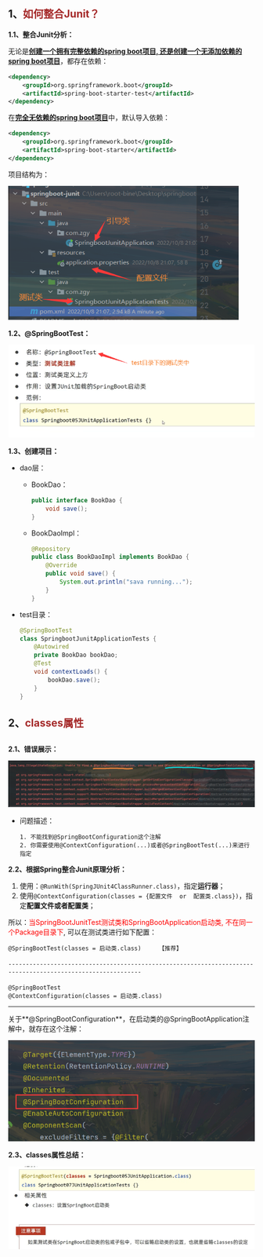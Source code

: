 ## 1、<span style="color:brown">如何整合Junit？</span>

**1.1、整合Junit分析：**

无论是<u>**创建一个拥有完整依赖的spring boot项目, 还是创建一个无添加依赖的spring boot项目**</u>，都存在依赖：

```xml
<dependency>
    <groupId>org.springframework.boot</groupId>
    <artifactId>spring-boot-starter-test</artifactId>
</dependency>
```

在<u>**完全无依赖的spring boot项目**</u>中，默认导入依赖：

```xml
<dependency>
    <groupId>org.springframework.boot</groupId>
    <artifactId>spring-boot-starter</artifactId>
</dependency>
```

项目结构为：

<img src="https://raw.githubusercontent.com/root-bine/image/main/Typora-image/springboot%E6%95%B4%E5%90%88Junit01.png" alt="image-20221008211431250" style="zoom:80%;" />

**1.2、@SpringBootTest：**

<img src="https://raw.githubusercontent.com/root-bine/image/main/Typora-image/SpringBoot%E6%95%B4%E5%90%88Junit02.png" alt="image-20221008215611318" style="zoom:80%;" />

**1.3、创建项目：**

- dao层：

  - BookDao：

    ```java
    public interface BookDao {
        void save();
    }
    ```

  - BookDaoImpl：

    ```java
    @Repository
    public class BookDaoImpl implements BookDao {
        @Override
        public void save() {
            System.out.println("sava running...");
        }
    }
    ```

- test目录：

  ```java
  @SpringBootTest
  class SpringbootJunitApplicationTests {
      @Autowired
      private BookDao bookDao;
      @Test
      void contextLoads() {
          bookDao.save();
      }
  }
  ```



## 2、<span style="color:brown">classes属性</span>

## <!--Junit测试类原属：com.zgy.SpringbootJunitTest，如果将该类移到com下，则无法运行-->

**2.1、错误展示：**

![image-20221008221503772](https://raw.githubusercontent.com/root-bine/image/main/Typora-image/SpringBoot%E6%95%B4%E5%90%88Junit03.png)

- 问题描述：

  ```apl
  1. 不能找到@SpringBootConfiguration这个注解
  2. 你需要使用@ContextConfiguration(...)或者@SpringBootTest(...)来进行指定
  ```

**2.2、根据Spring整合Junit原理分析：**

1. 使用：`@RunWith(SpringJUnit4ClassRunner.class)`，指定**运行器**；
2. 使用`@ContextConfiguration(classes = {配置文件  or  配置类.class})`，指定**配置文件或者配置类**；

所以：<span style="color:red">当SpringBootJunitTest测试类和SpringBootApplication启动类, 不在同一个Package目录下</span>, 可以在测试类进行如下配置：

```apl
@SpringBootTest(classes = 启动类.class)     【推荐】

------------------------------------------------------------------------------------------------------------

@SpringBootTest
@ContextConfiguration(classes = 启动类.class)
```

---

关于**@SpringBootConfiguration**，在启动类的@SpringBootApplication注解中，就存在这个注解：

<img src="https://raw.githubusercontent.com/root-bine/image/main/Typora-image/SpringBoot%E6%95%B4%E5%90%88Junit04.png" alt="image-20221008223237393" style="zoom:80%;" />

**2.3、classes属性总结：**

<img src="https://raw.githubusercontent.com/root-bine/image/main/Typora-image/SpringBoot%E6%95%B4%E5%90%88Junit05.png" alt="image-20221008222858465" style="zoom:80%;" />
